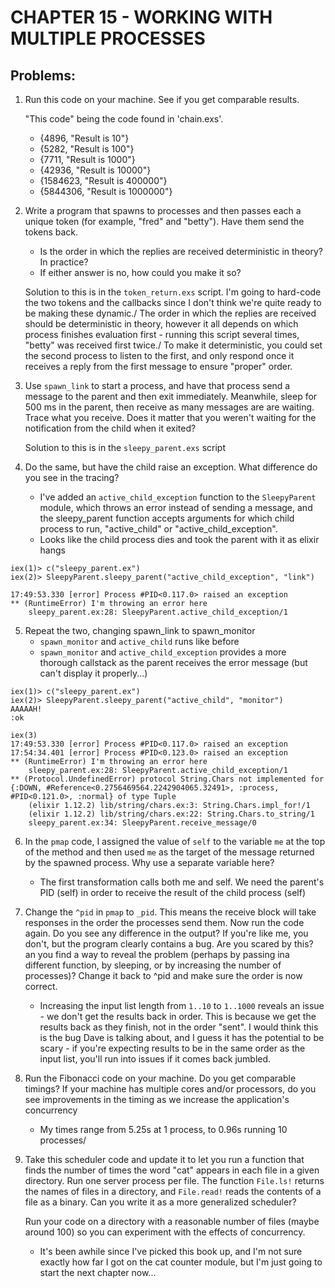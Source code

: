 # CHAPTER 15 - WORKING WITH MULTIPLE PROCESSES

## Problems:

1. Run this code on your machine. See if you get comparable results.

    "This code" being the code found in 'chain.exs'.
    - {4896,    "Result is 10"}
    - {5282,    "Result is 100"}
    - {7711,    "Result is 1000"}
    - {42936,   "Result is 10000"}
    - {1584623, "Result is 400000"}
    - {5844306, "Result is 1000000"}

2. Write a program that spawns to processes and then passes each a unique
   token (for example, "fred" and "betty"). Have them send the tokens back.
    - Is the order in which the replies are received deterministic in 
      theory? In practice?
    - If either answer is no, how could you make it so?

    Solution to this is in the `token_return.exs` script. I'm going to hard-code the two tokens
    and the callbacks since I don't think we're quite ready to be making these dynamic./
    The order in which the replies are received should be deterministic in theory, however it all 
    depends on which process finishes evaluation first - running this script several times, "betty"
    was received first twice./
    To make it deterministic, you could set the second process to listen to the first, and only respond
    once it receives a reply from the first message to ensure "proper" order.

3. Use `spawn_link` to start a process, and have that process send a message to the parent and
   then exit immediately. Meanwhile, sleep for 500 ms in the parent, then receive as many 
   messages are are waiting. Trace what you receive. Does it matter that you weren't waiting for
   the notification from the child when it exited?

   Solution to this is in the `sleepy_parent.exs` script

4. Do the same, but have the child raise an exception. What difference do you see in the tracing?
    - I've added an `active_child_exception` function to the `SleepyParent` module, which throws an error
      instead of sending a message, and the sleepy_parent function accepts arguments for which child
      process to run, "active_child" or "active_child_exception".
    - Looks like the child process dies and took the parent with it as elixir hangs

```
iex(1)> c("sleepy_parent.ex")
iex(2)> SleepyParent.sleepy_parent("active_child_exception", "link")

17:49:53.330 [error] Process #PID<0.117.0> raised an exception
** (RuntimeError) I'm throwing an error here
    sleepy_parent.ex:28: SleepyParent.active_child_exception/1
```

5. Repeat the two, changing spawn_link to spawn_monitor
    - `spawn_monitor` and `active_child` runs like before
    - `spawn_monitor` and `active_child_exception` provides a more thorough callstack 
       as the parent receives the error message (but can't display it properly...)


```
iex(1)> c("sleepy_parent.ex")
iex(2)> SleepyParent.sleepy_parent("active_child", "monitor")
AAAAAH!
:ok

iex(3)
17:49:53.330 [error] Process #PID<0.117.0> raised an exception
17:54:34.401 [error] Process #PID<0.123.0> raised an exception
** (RuntimeError) I'm throwing an error here
    sleepy_parent.ex:28: SleepyParent.active_child_exception/1
** (Protocol.UndefinedError) protocol String.Chars not implemented for {:DOWN, #Reference<0.2756469564.2242904065.32491>, :process, #PID<0.121.0>, :normal} of type Tuple
    (elixir 1.12.2) lib/string/chars.ex:3: String.Chars.impl_for!/1
    (elixir 1.12.2) lib/string/chars.ex:22: String.Chars.to_string/1
    sleepy_parent.ex:34: SleepyParent.receive_message/0
```

6.  In the `pmap` code, I assigned the value of `self` to the variable `me` at the top of the
    method and then used `me` as the target of the message returned by the spawned process.
    Why use a separate variable here?
    - The first transformation calls both me and self. We need the parent's PID (self) in order
      to receive the result of the child process (self)


7. Change the `^pid` in `pmap` to `_pid`. This means the receive block will take responses in the
   order the processes send them. Now run the code again. Do you see any difference in the output?
   If you're like me, you don't, but the program clearly contains a bug. Are you scared by this?
   an you find a way to reveal the problem (perhaps by passing ina  different function, by sleeping, 
   or by increasing the number of processes)? Change it back to ^pid and make sure the order is now 
   correct.
    - Increasing the input list length from `1..10` to `1..1000` reveals an issue - we don't get the results
      back in order. This is because we get the results back as they finish, not in the order "sent". I would
      think this is the bug Dave is talking about, and I guess it has the potential to be scary - if you're
      expecting results to be in the same order as the input list, you'll run into issues if it comes back
      jumbled.

8. Run the Fibonacci code on your machine. Do you get comparable timings? If your machine has multiple
   cores and/or processors, do you see improvements in the timing as we increase the application's
   concurrency
    - My times range from 5.25s at 1 process, to 0.96s running 10 processes/

9. Take this scheduler code and update it to let you run a function that finds the number of times the
   word "cat" appears in each file in a given directory. Run one server process per file. The function
   `File.ls!` returns the names of files in a directory, and `File.read!` reads the contents of a file
   as a binary. Can you write it as a more generalized scheduler?

   Run your code on a directory with a reasonable number of files (maybe around 100) so you can 
   experiment with the effects of concurrency.
    - It's been awhile since I've picked this book up, and I'm not sure exactly how far I got on
      the cat counter module, but I'm just going to start the next chapter now...
